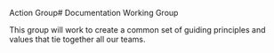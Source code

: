 Action Group# Documentation Working Group

This group will work to create a common set of guiding principles and values that tie together all our teams.
